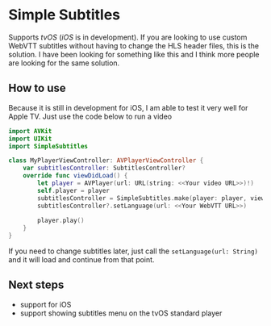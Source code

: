 # Simple Subtitles

Supports *tvOS* (*iOS* is  in development). 
If you are looking to use custom WebVTT subtitles without having to change the HLS header files, this is the solution. I have been looking for something like this and I think more people are looking for the same solution.

## How to use

Because it is still in development for iOS, I am able to test it very well for Apple TV. Just use the code below to run a video
```Swift
import AVKit
import UIKit
import SimpleSubtitles

class MyPlayerViewController: AVPlayerViewController {
    var subtitlesController: SubtitlesController?
    override func viewDidLoad() {
        let player = AVPlayer(url: URL(string: <<Your video URL>>)!)
        self.player = player
        subtitlesController = SimpleSubtitles.make(player: player, view: view)
        subtitlesController?.setLanguage(url: <<Your WebVTT URL>>)
        
        player.play()
    }
}
```

If you need to change subtitles later, just call the `setLanguage(url: String)` and it will load and continue from that point.

## Next steps

* support for iOS
* support showing subtitles menu on the tvOS standard player
